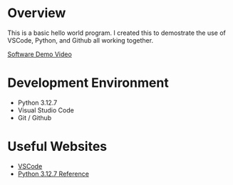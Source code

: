 # Overview

This is a basic hello world program. I created this to demostrate the use of VSCode, Python, and Github all working together.

[Software Demo Video](http://youtube.link.goes.here)

# Development Environment

- Python 3.12.7
- Visual Studio Code
- Git / Github

# Useful Websites

<!-- Make a list of websites that you found helpful in this project -->

- [VSCode](https://code.visualstudio.com/docs/editor/versioncontrol)
- [Python 3.12.7 Reference](https://www.python.org/downloads/release/python-3127/)